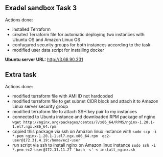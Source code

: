 ## Exadel sandbox Task 3

Actions done:
- installed Terraform
- created Terraform file for automatic deploying two instances with Ubuntu OS and Amazon Linux OS
- confugured security groups for both instances according to the task
- modified user data script for installing docker

**Ubuntu server URL:** http://3.68.90.231

## Extra task

Actions done:
- modified terraform file with AMI ID not hardcoded
- modified terraform file to get subnet CIDR block and attach it to Amazon Linux server security group
- modified terraform file to attach SSH key pair to my instances
- connected to Ubuntu instance and downloaded RPM package of nginx `wget http://nginx.org/packages/centos/7/x86_64/RPMS/nginx-1.20.1-1.el7.ngx.x86_64.rpm`
- copied this package via ssh on Amazon linux instance with `sudo scp -i *.pem nginx-1.20.1-1.el7.ngx.x86_64.rpm  ec2-user@172.31.4.19:/home/ec2-user`
- run script via ssh to install nginx on Amazon linux instance `sudo ssh -i *.pem ec2-user@172.31.11.27 'bash -s' < install_nginx.sh`

